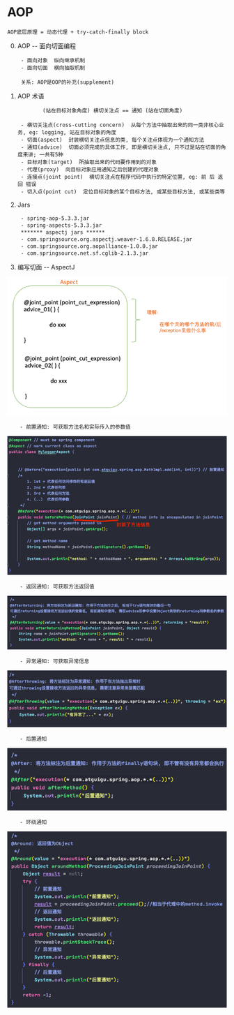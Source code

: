 # AOP

    AOP底层原理 = 动态代理 + try-catch-finally block

0. AOP -- 面向切面编程

        - 面向对象  纵向继承机制
        - 面向切面  横向抽取机制
        
        关系: AOP是OOP的补充(supplement)


1. AOP 术语
    
               (站在目标对象角度) 横切关注点 == 通知 (站在切面角度)

        - 横切关注点(cross-cutting concern)  从每个方法中抽取出来的同一类非核心业务, eg: logging, 站在目标对象的角度
        - 切面(aspect)  封装横切关注点信息的类, 每个关注点体现为一个通知方法
        - 通知(advice)  切面必须完成的具体工作, 即是横切关注点, 只不过是站在切面的角度来讲; 一共有5种
        - 目标对象(target)  所抽取出来的代码要作用到的对象
        - 代理(proxy)  向目标对象应用通知之后创建的代理对象
        - 连接点(joint point)  横切关注点在程序代码中执行的特定位置, eg: 前 后 返回 错误
        - 切入点(point cut)  定位目标对象的某个目标方法, 或某些目标方法, 或某些类等


2. Jars 
        
        - spring-aop-5.3.3.jar
        - spring-aspects-5.3.3.jar
        ******* aspectj jars ******
        - com.springsource.org.aspectj.weaver-1.6.8.RELEASE.jar
        - com.springsource.org.aopalliance-1.0.0.jar
        - com.springsource.net.sf.cglib-2.1.3.jar


3. 编写切面 -- AspectJ

![AopLingo](imagePool/AopLingo.png)

        - 前置通知: 可获取方法名和实际传入的参数值
![AopBeforeAspect](imagePool/AopBeforeAdvice.png)

        - 返回通知: 可获取方法返回值
![AopAfterReturningAdvice](imagePool/AopAfterReturningAdvice.png)

        - 异常通知: 可获取异常信息
![AopAfterThrowingAdvice](imagePool/AopAfterThrowingAdvice.png)
        
        - 后置通知
![AopAfterAspect](imagePool/AopAfterAdvice.png)

        - 环绕通知
![AopAroundAdvice](imagePool/AopAroundAdvice.png)
